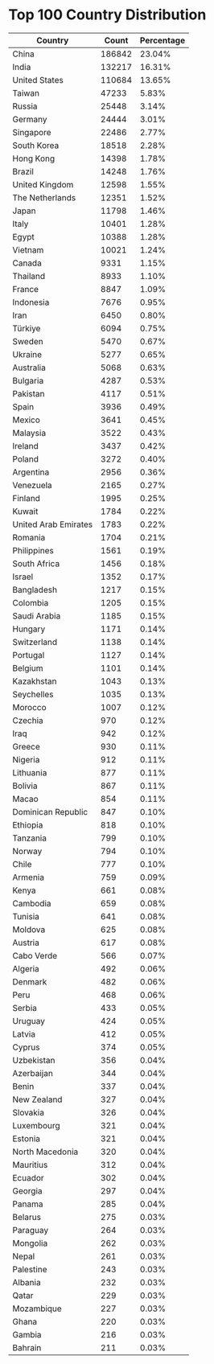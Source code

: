 # Top 100 Country Distribution
| Country | Count | Percentage |
|----|----|----|
| China | 186842 | 23.04% |
| India | 132217 | 16.31% |
| United States | 110684 | 13.65% |
| Taiwan | 47233 | 5.83% |
| Russia | 25448 | 3.14% |
| Germany | 24444 | 3.01% |
| Singapore | 22486 | 2.77% |
| South Korea | 18518 | 2.28% |
| Hong Kong | 14398 | 1.78% |
| Brazil | 14248 | 1.76% |
| United Kingdom | 12598 | 1.55% |
| The Netherlands | 12351 | 1.52% |
| Japan | 11798 | 1.46% |
| Italy | 10401 | 1.28% |
| Egypt | 10388 | 1.28% |
| Vietnam | 10021 | 1.24% |
| Canada | 9331 | 1.15% |
| Thailand | 8933 | 1.10% |
| France | 8847 | 1.09% |
| Indonesia | 7676 | 0.95% |
| Iran | 6450 | 0.80% |
| Türkiye | 6094 | 0.75% |
| Sweden | 5470 | 0.67% |
| Ukraine | 5277 | 0.65% |
| Australia | 5068 | 0.63% |
| Bulgaria | 4287 | 0.53% |
| Pakistan | 4117 | 0.51% |
| Spain | 3936 | 0.49% |
| Mexico | 3641 | 0.45% |
| Malaysia | 3522 | 0.43% |
| Ireland | 3437 | 0.42% |
| Poland | 3272 | 0.40% |
| Argentina | 2956 | 0.36% |
| Venezuela | 2165 | 0.27% |
| Finland | 1995 | 0.25% |
| Kuwait | 1784 | 0.22% |
| United Arab Emirates | 1783 | 0.22% |
| Romania | 1704 | 0.21% |
| Philippines | 1561 | 0.19% |
| South Africa | 1456 | 0.18% |
| Israel | 1352 | 0.17% |
| Bangladesh | 1217 | 0.15% |
| Colombia | 1205 | 0.15% |
| Saudi Arabia | 1185 | 0.15% |
| Hungary | 1171 | 0.14% |
| Switzerland | 1138 | 0.14% |
| Portugal | 1127 | 0.14% |
| Belgium | 1101 | 0.14% |
| Kazakhstan | 1043 | 0.13% |
| Seychelles | 1035 | 0.13% |
| Morocco | 1007 | 0.12% |
| Czechia | 970 | 0.12% |
| Iraq | 942 | 0.12% |
| Greece | 930 | 0.11% |
| Nigeria | 912 | 0.11% |
| Lithuania | 877 | 0.11% |
| Bolivia | 867 | 0.11% |
| Macao | 854 | 0.11% |
| Dominican Republic | 847 | 0.10% |
| Ethiopia | 818 | 0.10% |
| Tanzania | 799 | 0.10% |
| Norway | 794 | 0.10% |
| Chile | 777 | 0.10% |
| Armenia | 759 | 0.09% |
| Kenya | 661 | 0.08% |
| Cambodia | 659 | 0.08% |
| Tunisia | 641 | 0.08% |
| Moldova | 625 | 0.08% |
| Austria | 617 | 0.08% |
| Cabo Verde | 566 | 0.07% |
| Algeria | 492 | 0.06% |
| Denmark | 482 | 0.06% |
| Peru | 468 | 0.06% |
| Serbia | 433 | 0.05% |
| Uruguay | 424 | 0.05% |
| Latvia | 412 | 0.05% |
| Cyprus | 374 | 0.05% |
| Uzbekistan | 356 | 0.04% |
| Azerbaijan | 344 | 0.04% |
| Benin | 337 | 0.04% |
| New Zealand | 327 | 0.04% |
| Slovakia | 326 | 0.04% |
| Luxembourg | 321 | 0.04% |
| Estonia | 321 | 0.04% |
| North Macedonia | 320 | 0.04% |
| Mauritius | 312 | 0.04% |
| Ecuador | 302 | 0.04% |
| Georgia | 297 | 0.04% |
| Panama | 285 | 0.04% |
| Belarus | 275 | 0.03% |
| Paraguay | 264 | 0.03% |
| Mongolia | 262 | 0.03% |
| Nepal | 261 | 0.03% |
| Palestine | 243 | 0.03% |
| Albania | 232 | 0.03% |
| Qatar | 229 | 0.03% |
| Mozambique | 227 | 0.03% |
| Ghana | 220 | 0.03% |
| Gambia | 216 | 0.03% |
| Bahrain | 211 | 0.03% |
